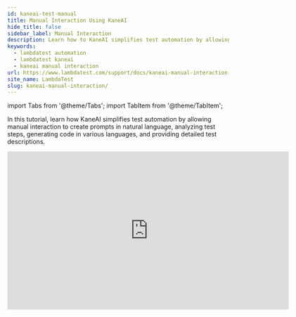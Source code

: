 ```yaml
---
id: kaneai-test-manual
title: Manual Interaction Using KaneAI
hide_title: false
sidebar_label: Manual Interaction
description: Learn how to KaneAI simplifies test automation by allowing manual interaction to create prompts in natural language, analyzing test steps, generating code in various languages. 
keywords:
  - lambdatest automation
  - lambdatest kaneai
  - kaneai manual interaction
url: https://www.lambdatest.com/support/docs/kaneai-manual-interaction
site_name: LambdaTest
slug: kaneai-manual-interaction/
---
```


import Tabs from '@theme/Tabs';
import TabItem from '@theme/TabItem';

<script type="application/ld+json"
      dangerouslySetInnerHTML={{ __html: JSON.stringify({
       "@context": "https://schema.org",
        "@type": "BreadcrumbList",
        "itemListElement": [{
          "@type": "ListItem",
          "position": 1,
          "name": "Home",
          "item": "https://www.lambdatest.com"
        },{
          "@type": "ListItem",
          "position": 2,
          "name": "Support",
          "item": "https://www.lambdatest.com/support/docs/"
        },{
          "@type": "ListItem",
          "position": 3,
          "name": "Manual Interaction Using KaneAI",
          "item": "https://www.lambdatest.com/support/docs/kaneai-manual-interaction/"
        }]
      })
    }}
>

</script>


In this tutorial, learn how KaneAI simplifies test automation by allowing manual interaction to create prompts in natural language, analyzing test steps, generating code in various languages, and providing detailed test descriptions. 

<iframe src="https://app.trupeer.ai/embed?slug=vrSqRvouk" width="640" height="360" frameborder="0" allowfullscreen="true" className="KaneIframe"></iframe>
